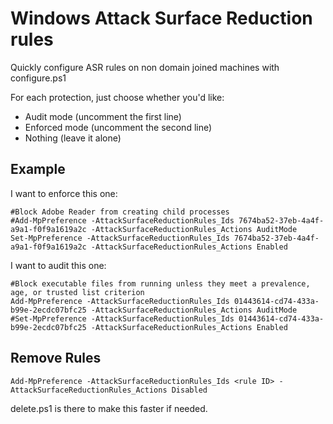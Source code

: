 # Windows Attack Surface Reduction rules
Quickly configure ASR rules on non domain joined machines with configure.ps1

For each protection, just choose whether you'd like:
- Audit mode (uncomment the first line)
- Enforced mode (uncomment the second line)
- Nothing (leave it alone)

## Example

I want to enforce this one:

```
#Block Adobe Reader from creating child processes
#Add-MpPreference -AttackSurfaceReductionRules_Ids 7674ba52-37eb-4a4f-a9a1-f0f9a1619a2c -AttackSurfaceReductionRules_Actions AuditMode
Set-MpPreference -AttackSurfaceReductionRules_Ids 7674ba52-37eb-4a4f-a9a1-f0f9a1619a2c -AttackSurfaceReductionRules_Actions Enabled
```

I want to audit this one:

```
#Block executable files from running unless they meet a prevalence, age, or trusted list criterion
Add-MpPreference -AttackSurfaceReductionRules_Ids 01443614-cd74-433a-b99e-2ecdc07bfc25 -AttackSurfaceReductionRules_Actions AuditMode
#Set-MpPreference -AttackSurfaceReductionRules_Ids 01443614-cd74-433a-b99e-2ecdc07bfc25 -AttackSurfaceReductionRules_Actions Enabled
```
## Remove Rules

```
Add-MpPreference -AttackSurfaceReductionRules_Ids <rule ID> -AttackSurfaceReductionRules_Actions Disabled
```
delete.ps1 is there to make this faster if needed.

